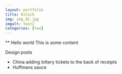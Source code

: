 ```yaml
---
layout: portfolio
title: Kitsch
img: img_02.jpg
imgalt: test2
categories: [two]
---
```


** Hello world
This is some content

Design posts
 - China adding lottery tickets to the back of receipts
 - Huffmans sauce
